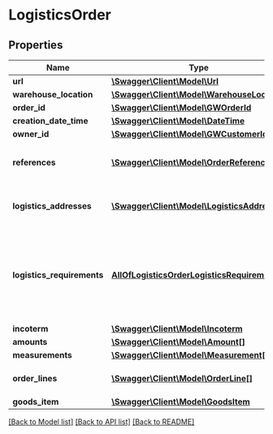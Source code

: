 # LogisticsOrder

## Properties
Name | Type | Description | Notes
------------ | ------------- | ------------- | -------------
**url** | [**\Swagger\Client\Model\Url**](Url.md) |  | [optional] 
**warehouse_location** | [**\Swagger\Client\Model\WarehouseLocation**](WarehouseLocation.md) |  | [optional] 
**order_id** | [**\Swagger\Client\Model\GWOrderId**](GWOrderId.md) |  | [optional] 
**creation_date_time** | [**\Swagger\Client\Model\\DateTime**](\DateTime.md) |  | [optional] 
**owner_id** | [**\Swagger\Client\Model\GWCustomerId**](GWCustomerId.md) |  | [optional] 
**references** | [**\Swagger\Client\Model\OrderReference[]**](OrderReference.md) | array of references for this order | [optional] 
**logistics_addresses** | [**\Swagger\Client\Model\LogisticsAddress[]**](LogisticsAddress.md) | involved addresses for this transport | [optional] 
**logistics_requirements** | [**AllOfLogisticsOrderLogisticsRequirements**](AllOfLogisticsOrderLogisticsRequirements.md) | object containing all requirments for the logistic planning and execution | [optional] 
**incoterm** | [**\Swagger\Client\Model\Incoterm**](Incoterm.md) |  | [optional] 
**amounts** | [**\Swagger\Client\Model\Amount[]**](Amount.md) |  | [optional] 
**measurements** | [**\Swagger\Client\Model\Measurement[]**](Measurement.md) |  | [optional] 
**order_lines** | [**\Swagger\Client\Model\OrderLine[]**](OrderLine.md) | identified items to be transported | [optional] 
**goods_item** | [**\Swagger\Client\Model\GoodsItem**](GoodsItem.md) |  | [optional] 

[[Back to Model list]](../../README.md#documentation-for-models) [[Back to API list]](../../README.md#documentation-for-api-endpoints) [[Back to README]](../../README.md)

